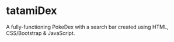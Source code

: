 # tatamiDex
A fully-functioning PokeDex with a search bar created using HTML, CSS/Bootstrap &amp; JavaScript.
